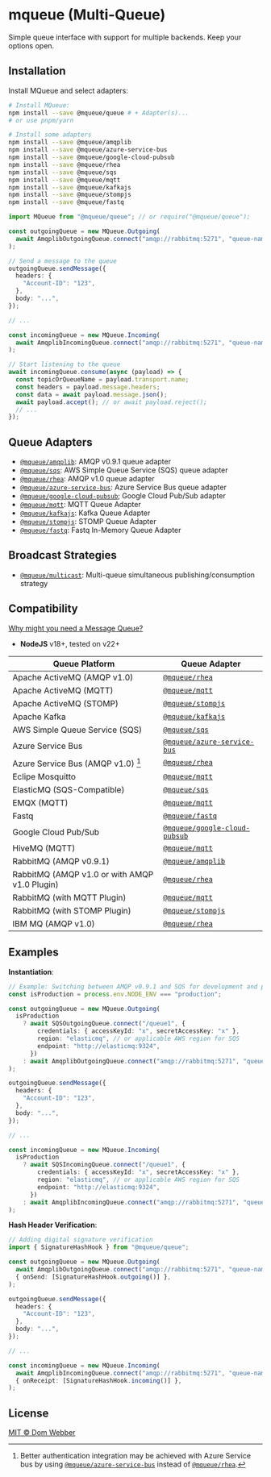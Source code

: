 # mqueue (Multi-Queue)

Simple queue interface with support for multiple backends. Keep your options
open.

## Installation

Install MQueue and select adapters:

```bash
# Install MQueue:
npm install --save @mqueue/queue # + Adapter(s)...
# or use pnpm/yarn

# Install some adapters
npm install --save @mqueue/amqplib
npm install --save @mqueue/azure-service-bus
npm install --save @mqueue/google-cloud-pubsub
npm install --save @mqueue/rhea
npm install --save @mqueue/sqs
npm install --save @mqueue/mqtt
npm install --save @mqueue/kafkajs
npm install --save @mqueue/stompjs
npm install --save @mqueue/fastq
```

```ts
import MQueue from "@mqueue/queue"; // or require("@mqueue/queue");

const outgoingQueue = new MQueue.Outgoing(
  await AmqplibOutgoingQueue.connect("amqp://rabbitmq:5271", "queue-name"),
);

// Send a message to the queue
outgoingQueue.sendMessage({
  headers: {
    "Account-ID": "123",
  },
  body: "...",
});

// ...

const incomingQueue = new MQueue.Incoming(
  await AmqplibIncomingQueue.connect("amqp://rabbitmq:5271", "queue-name"),
);

// Start listening to the queue
await incomingQueue.consume(async (payload) => {
  const topicOrQueueName = payload.transport.name;
  const headers = payload.message.headers;
  const data = await payload.message.json();
  await payload.accept(); // or await payload.reject();
  // ...
});
```

## Queue Adapters

- [`@mqueue/amqplib`][]: AMQP v0.9.1 queue adapter
- [`@mqueue/sqs`][]: AWS Simple Queue Service (SQS) queue adapter
- [`@mqueue/rhea`][]: AMQP v1.0 queue adapter
- [`@mqueue/azure-service-bus`][]: Azure Service Bus queue adapter
- [`@mqueue/google-cloud-pubsub`][]; Google Cloud Pub/Sub adapter
- [`@mqueue/mqtt`][]: MQTT Queue Adapter
- [`@mqueue/kafkajs`][]: Kafka Queue Adapter
- [`@mqueue/stompjs`][]: STOMP Queue Adapter
- [`@mqueue/fastq`][]: Fastq In-Memory Queue Adapter

## Broadcast Strategies

- [`@mqueue/multicast`][]: Multi-queue simultaneous publishing/consumption
  strategy

## Compatibility

[Why might you need a Message Queue?](https://blog.bytebytego.com/p/why-do-we-need-a-message-queue)

- **NodeJS** v18+, tested on v22+

| Queue Platform                                | Queue Adapter                     |
| --------------------------------------------- | --------------------------------- |
| Apache ActiveMQ (AMQP v1.0)                   | [`@mqueue/rhea`][]                |
| Apache ActiveMQ (MQTT)                        | [`@mqueue/mqtt`][]                |
| Apache ActiveMQ (STOMP)                       | [`@mqueue/stompjs`][]             |
| Apache Kafka                                  | [`@mqueue/kafkajs`][]             |
| AWS Simple Queue Service (SQS)                | [`@mqueue/sqs`][]                 |
| Azure Service Bus                             | [`@mqueue/azure-service-bus`][]   |
| Azure Service Bus (AMQP v1.0) [^1]            | [`@mqueue/rhea`][]                |
| Eclipe Mosquitto                              | [`@mqueue/mqtt`][]                |
| ElasticMQ (SQS-Compatible)                    | [`@mqueue/sqs`][]                 |
| EMQX (MQTT)                                   | [`@mqueue/mqtt`][]                |
| Fastq                                         | [`@mqueue/fastq`][]               |
| Google Cloud Pub/Sub                          | [`@mqueue/google-cloud-pubsub`][] |
| HiveMQ (MQTT)                                 | [`@mqueue/mqtt`][]                |
| RabbitMQ (AMQP v0.9.1)                        | [`@mqueue/amqplib`][]             |
| RabbitMQ (AMQP v1.0 or with AMQP v1.0 Plugin) | [`@mqueue/rhea`][]                |
| RabbitMQ (with MQTT Plugin)                   | [`@mqueue/mqtt`][]                |
| RabbitMQ (with STOMP Plugin)                  | [`@mqueue/stompjs`][]             |
| IBM MQ (AMQP v1.0)                            | [`@mqueue/rhea`][]                |

## Examples

**Instantiation**:

```ts
// Example: Switching between AMQP v0.9.1 and SQS for development and production
const isProduction = process.env.NODE_ENV === "production";

const outgoingQueue = new MQueue.Outgoing(
  isProduction
    ? await SQSOutgoingQueue.connect("/queue1", {
        credentials: { accessKeyId: "x", secretAccessKey: "x" },
        region: "elasticmq", // or applicable AWS region for SQS
        endpoint: "http://elasticmq:9324",
      })
    : await AmqplibOutgoingQueue.connect("amqp://rabbitmq:5271", "queue-name"),
);

outgoingQueue.sendMessage({
  headers: {
    "Account-ID": "123",
  },
  body: "...",
});

// ...

const incomingQueue = new MQueue.Incoming(
  isProduction
    ? await SQSIncomingQueue.connect("/queue1", {
        credentials: { accessKeyId: "x", secretAccessKey: "x" },
        region: "elasticmq", // or applicable AWS region for SQS
        endpoint: "http://elasticmq:9324",
      })
    : await AmqplibIncomingQueue.connect("amqp://rabbitmq:5271", "queue-name"),
);
```

**Hash Header Verification**:

```ts
// Adding digital signature verification
import { SignatureHashHook } from "@mqueue/queue";

const outgoingQueue = new MQueue.Outgoing(
  await AmqplibOutgoingQueue.connect("amqp://rabbitmq:5271", "queue-name"),
  { onSend: [SignatureHashHook.outgoing()] },
);

outgoingQueue.sendMessage({
  headers: {
    "Account-ID": "123",
  },
  body: "...",
});

// ...

const incomingQueue = new MQueue.Incoming(
  await AmqplibIncomingQueue.connect("amqp://rabbitmq:5271", "queue-name"),
  { onReceipt: [SignatureHashHook.incoming()] },
);
```

## License

[MIT © Dom Webber](./LICENSE)

[^1]:
    Better authentication integration may be achieved with Azure Service bus by
    using [`@mqueue/azure-service-bus`][] instead of [`@mqueue/rhea`][].

[`@mqueue/queue`]:
  https://github.com/domwebber/mqueue/blob/main/packages/queue/README.md
[`@mqueue/amqplib`]:
  https://github.com/domwebber/mqueue/blob/main/packages/amqplib/README.md
[`@mqueue/sqs`]:
  https://github.com/domwebber/mqueue/blob/main/packages/sqs/README.md
[`@mqueue/rhea`]:
  https://github.com/domwebber/mqueue/blob/main/packages/rhea/README.md
[`@mqueue/azure-service-bus`]:
  https://github.com/domwebber/mqueue/blob/main/packages/azure-service-bus/README.md
[`@mqueue/mqtt`]:
  https://github.com/domwebber/mqueue/blob/main/packages/mqtt/README.md
[`@mqueue/kafkajs`]:
  https://github.com/domwebber/mqueue/blob/main/packages/kafkajs/README.md
[`@mqueue/stompjs`]:
  https://github.com/domwebber/mqueue/blob/main/packages/stompjs/README.md
[`@mqueue/fastq`]:
  https://github.com/domwebber/mqueue/blob/main/packages/fastq/README.md
[`@mqueue/google-cloud-pubsub`]:
  https://github.com/domwebber/mqueue/blob/main/packages/google-cloud-pubsub/README.md
[`@mqueue/multicast`]:
  https://github.com/domwebber/mqueue/blob/main/packages/multicast/README.md
